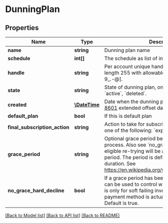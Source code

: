 # DunningPlan

## Properties
 Name                          | Type                          | Description                                                                                                                                                                                                                                                         | Notes      
-------------------------------|-------------------------------|---------------------------------------------------------------------------------------------------------------------------------------------------------------------------------------------------------------------------------------------------------------------|------------
 **name**                      | **string**                    | Dunning plan name                                                                                                                                                                                                                                                   |
 **schedule**                  | **int[]**                     | The schedule as list of intervals in days                                                                                                                                                                                                                           |
 **handle**                    | **string**                    | Per account unique handle for the customer. Max length 255 with allowable characters [a-zA-Z0-9_.-@].                                                                                                                                                               |
 **state**                     | **string**                    | State of dunning plan, one of the following: &#x60;active&#x60;, &#x60;deleted&#x60;.                                                                                                                                                                               |
 **created**                   | [**\DateTime**](\DateTime.md) | Date when the dunning plan was created. In [ISO-8601](http://en.wikipedia.org/wiki/ISO_8601) extended offset date-time format.                                                                                                                                      |
 **default_plan**              | **bool**                      | If this is default plan                                                                                                                                                                                                                                             |
 **final_subscription_action** | **string**                    | Action to take for subscription if dunning fails, one of the following: &#x60;expire&#x60;, &#x60;on_hold&#x60;, &#x60;none&#x60;                                                                                                                                   |
 **grace_period**              | **string**                    | Optional grace period before starting dunning process. Also see &#x60;no_grace_hard_decline&#x60;. If eligible re-trying will be attempted in the grace period. The period is defined as an ISO-8601 duration. See https://en.wikipedia.org/wiki/ISO_8601#Durations | [optional] 
 **no_grace_hard_decline**     | **bool**                      | If a grace period has been defined, this parameter can be used to control whether the grace period is only for soft failing invoices. That is, the used payment method is actually eligible for retrying. Default is true.                                          | [optional] 

[[Back to Model list]](../../README.md#documentation-for-models) [[Back to API list]](../../README.md#documentation-for-api-endpoints) [[Back to README]](../../README.md)

